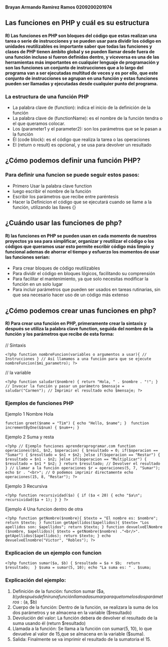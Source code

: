 #### Brayan Armando Ramirez Ramos 0209200201974

## Las funciones en PHP y cuál es su estructura

#### R) Las funciones en PHP son bloques del código que estas realizan una tarea o serie de instrucciones y se pueden usar para dividir los código en unidades reutilizables es importante saber que todas las funciones y clases de PHP tienen ámbito global y se pueden llamar desde fuera de una función incluso si fueron definidas dentro, y viceversa es una de las herramientas más importantes en cualquier lenguaje de programación y son las funciones un conjunto de instrucciones que a lo largo del programa van a ser ejecutadas multitud de veces y es por ello, que este conjunto de instrucciones se agrupan en una función y estas funciones pueden ser llamadas y ejecutadas desde cualquier punto del programa.

### La estructura de una función PHP

* La palabra clave de (function): indica el inicio de la definición de la función 
* La palabra clave de (functionName): es el nombre de la función tendra o el que queramos colocar.
* Los (parameter1 y el parameter2): son los parámetros que se le pasan a la función
* Él (code block): es el código que realiza la tarea o las operaciones
* El (return o result) es opcional, y se usa para devolver un resultado

## ¿Cómo podemos definir una función PHP?
### Para definir una funcion se puede seguir estos pasos:
+ Primero Usar la palabra clave function
+ luego escribir el nombre de la función
+ Escribir los parámetros que recibe entre paréntesis
+ Hacer la Definicion el código que se ejecutará cuando se llame a la función, utilizando las llaves {}


## ¿Cuándo usar las funciones de php?
#### R) las funciones en PHP se pueden usan en cada momento de nuestros proyectos ya sea para simplificar, organizar y reutilizar el código o los códigos que queramos usar esto permite escribir código más limpio y funcional ademas de ahorrar el tiempo y esfuerzo los momentos de usar las funciones serian:
+ Para crear bloques de código reutilizables
+ Para dividir el código en bloques lógicos, facilitando su comprensión
+ Para facilitar el mantenimiento, ya que solo necesitas modificar la función en un solo lugar
+ Para incluir parámetros que pueden ser usados en tareas rutinarias, sin que sea necesario hacer uso de un código más extenso



## ¿Cómo podemos crear unas funciones en php?
#### R) Para crear una función en PHP, primeramente crear la sintaxis y después se utiliza la palabra clave function, seguida del nombre de la función y los parámetros que recibe de esta forma:

// Sintaxis

`<?php
function nombreFuncion(variables o argumentos a usar){
    // Instrucciones
}
// Así llamamos a una función para que se ejecute
nombreFuncion($mi_parametro);
?>`

// la variable

`<?php
function saludar($nombre) {
    return "Hola, " . $nombre . "!";
}
// Invocar la función y pasar un parámetro
$mensaje = saludar("Carmen");
// Imprimir el resultado
echo $mensaje;
?>`

### Ejemplos de funciones PHP
Ejemplo 1 Nombre Hola

`function greet($name = "Tim") { echo "Hello, $name"; } 
function incrementByOne(&$num) { $num++; }`

Ejemplo 2 Suma y resta

`<?php // Ejemplo funciones aprenderaprogramar.com
function operaciones($n1, $n2, $operacion) {
$resultado = 0;
if($operacion == "Sumar") {
$resultado = $n1 + $n2;
}else if($operacion == "Restar") {
$resultado = $n1 - $n2;
}else if($operacion == "Multiplicar") {
$resultado = $n1 * $n2;
}
return $resultado; // Devolver el resultado
}
// Llamar a la función operaciones
$r = operaciones(5, 7, "Sumar");
echo $r . "<br>";
// O podemos imprimir directamente
echo operaciones(15, 8, "Restar");
?>`

Ejemplo 3 Recursiva

`<?php
function recursividad($a)
{
    if ($a < 20) {
        echo "$a\n";
        recursividad($a + 1);
    }
}
?>`

Ejemplo 4 Una funcion dentro de otra

`<?php
function getNombre($nombre){
    $texto = "El nombre es: $nombre";
    return $texto;
}
function getApellidos($apellidos){
    $texto= "Los apellidos son: $apellidos";
    return $texto;
}
function devuelveElNombre ($nombre, $apellidos){
    $texto = getNombre($nombre)
            ."<br/>".
            getApellidos($apellidos);
    return $texto;
}
echo devuelveElnombre("Victor", "Robles");
?>`

### Explicacion de un ejemplo con funcion

`<?php
function sumar($a, $b) {
$resultado = $a + $b; 
return $resultado; 
}
$suma = sumar(5, 10);
echo "La suma es: " . $suma;`

### Explicación del ejemplo:

1. Definición de la función:
   function sumar ($a, $b) y después definir una función llamada sumar
   para que tome los dos parámetros: ($a, $b)
2. Cuerpo de la función: Dentro de la función, se realizara la suma de los dos parámetros y se almacena en la variable ($resultado)
3. Devolución del valor: La función debera de devolver el resultado de la suma usando él (return $resultado)
4. Llamada a la función: Se llama a la función con
   sumar(5, 10), lo que devuelve al valor de 15,que se almacena en la variable ($suma).
5. Salida: Finalmente se va imprimir el resultado de la sumatoria el 15.
